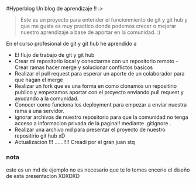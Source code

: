 #Hyperblog
Un blog de aprendizaje !! :>
>Este es un proyecto para entender el funcionmiento de git y git hub y que me gusta es muy practico donde podemos crecer o mejorar nuestro aprendizaje a base de aportar en la comunidad. :)  

En el curso profesional de git y git hub he aprendido a 
- El flujo de trabajo de git y git hub
- Crear mi repositorio local y conectarme con un repositorio remoto
-Crear ramas hacer merge y solucionar conflictos basicos
- Realizar el pull request  para esperar un aporte de un colaborador para que hagan el merge
- Realizar un fork que es una forma en como clonamos un repositirio publico y empezamos aportar con el proyecto enviando pull request y ayudando a la comunidad.
- Conocer como funciona los deployment para empezar a enviar nuestra rama a una servidor.
-  ignorar archivos de nuestro repositorio para que la comunidad no tenga acceso a informacion privada de la pagina!! mediante .gitignore . 
- Realizar una archivo md para presentar el proyecto de nuestro repositirio git hub xD
- Actualizacion !!! ......!!!!
Creadi por el gran juan stq


### nota
este es un md de ejemplo no es necesario que te lo tomes encerio el diseño de esta presentacion XDXDXD